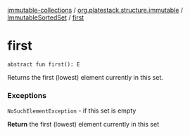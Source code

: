 [immutable-collections](../../index.md) / [org.platestack.structure.immutable](../index.md) / [ImmutableSortedSet](index.md) / [first](.)

# first

`abstract fun first(): E`

Returns the first (lowest) element currently in this set.

### Exceptions

`NoSuchElementException` - if this set is empty

**Return**
the first (lowest) element currently in this set

